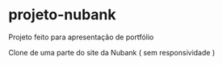 # projeto-nubank

Projeto feito para apresentação de portfólio

Clone de uma parte do site da Nubank ( sem responsividade )
